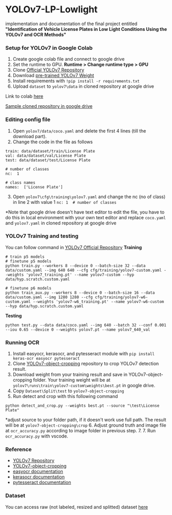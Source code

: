 ﻿# YOLOv7-LP-Lowlight

implementation and documentation of the final project entitled **"Identification of Vehicle License Plates in Low Light Conditions Using the YOLOv7 and OCR Methods"**

### Setup for YOLOv7 in Google Colab

1. Create google colab file and connect to google drive
2. Set the runtime to GPU. **Runtime > Change runtime type > GPU**
3. Clone [Official YOLOv7 Repository](https://github.com/WongKinYiu/yolov7.git)
4. Download [pre-trained YOLOv7 Weight](https://github.com/WongKinYiu/yolov7/releases/download/v0.1/yolov7.pt)
5. Install requirements with `!pip install -r requirements.txt`
6. Upload `dataset` to `yolov7\data` in cloned repository at google drive

Link to colab [here](https://colab.research.google.com/drive/1tvsmf3IjFXlsXIwM30MKdlVGCo_qJlLB?usp=sharing)

[Sample cloned repository in google drive](https://drive.google.com/drive/folders/1eYjaeslBM8M8RaoXAGwr_e5gHylmJXTv?usp=sharing)

### Editing config file

1.  Open `yolov7/data/coco.yaml` and delete the first 4 lines (till the download part).
2.  Change the code in the file as follows

```
train: data/dataset/train/License Plate
val: data/dataset/val/License Plate
test: data/dataset/test/License Plate

# number of classes
nc:  1

# class names
names:  ['License Plate']
```

3. Open `yolov7\cfg\training\yolov7.yaml` and change the nc (no of class) in line 2 with value 1 `nc: 1  # number of classes`

\*Note that google drive doesn't have text editor to edit the file, you have to do this in local environment with your own text editor and replace `coco.yaml` and `yolov7.yaml` in cloned repository at google drive

### YOLOv7 Training and testing

You can follow command in [YOLOv7 Official Repository](https://github.com/WongKinYiu/yolov7)
**Training**

```
# train p5 models
# finetune p5 models
python train.py --workers 8 --device 0 --batch-size 32 --data data/custom.yaml --img 640 640 --cfg cfg/training/yolov7-custom.yaml --weights 'yolov7_training.pt' --name yolov7-custom --hyp data/hyp.scratch.custom.yaml

# finetune p6 models
python train_aux.py --workers 8 --device 0 --batch-size 16 --data data/custom.yaml --img 1280 1280 --cfg cfg/training/yolov7-w6-custom.yaml --weights 'yolov7-w6_training.pt' --name yolov7-w6-custom --hyp data/hyp.scratch.custom.yaml
```

**Testing**

```
python test.py --data data/coco.yaml --img 640 --batch 32 --conf 0.001 --iou 0.65 --device 0 --weights yolov7.pt --name yolov7_640_val
```

### Running OCR

1. Install easyocr, kerasocr, and pytesseract module with `pip install keras-ocr easyocr pytesseract`
2. Clone [YOLOv7-object-cropping](https://github.com/RizwanMunawar/yolov7-object-cropping.git) repository to crop YOLOv7 detection result.
3. Download weight from your training result and save in YOLOv7-object-cropping folder. Your training weight will be at `yolov7\runs\train\yolov7-custom\weights\best.pt` in google drive.
4. Copy `Dataset\Split\test` to `yolov7-object-cropping`
5. Run detect and crop with this following command

```
python detect_and_crop.py --weights best.pt --source "\test\License Plate"
```

\*adjust source to your folder path, if it doesn't work use full path.
The result will be at `yolov7-object-cropping\crop` 
6. Adjust ground truth and image file at `ocr_accuracy.py` according to image folder in previous step.
7. 7. Run `ocr_accuracy.py` with vscode.

### Reference

- [YOLOv7 Repository](https://github.com/WongKinYiu/yolov7.git)
- [YOLOv7-object-cropping](https://github.com/RizwanMunawar/yolov7-object-cropping.git)
- [easyocr documentation](https://github.com/JaidedAI/EasyOCR.git)
- [kerasocr documentation](https://github.com/faustomorales/keras-ocr.git)
- [pytesseract documentation](https://pypi.org/project/pytesseract/)

### Dataset
You can access raw (not labeled, resized and splitted) dataset [here](https://www.kaggle.com/datasets/mmirzarizkiawan/lowlight-indonesia-lp)
